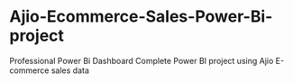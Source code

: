 # Ajio-Ecommerce-Sales-Power-Bi-project
Professional Power Bi Dashboard  Complete Power BI project using Ajio E-commerce  sales data
